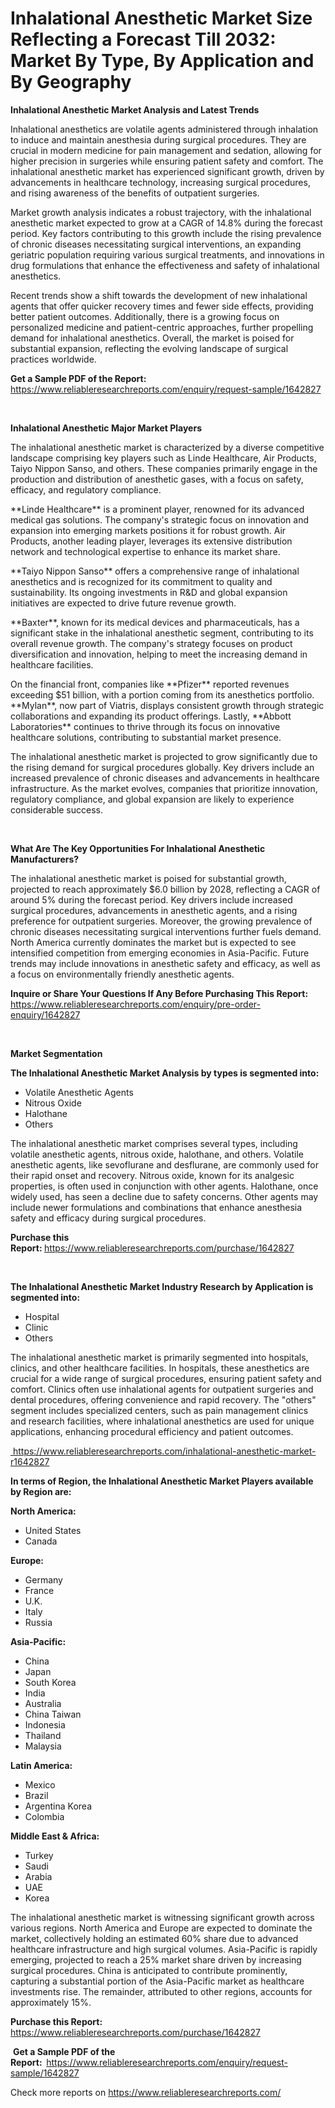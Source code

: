 <p><h1>Inhalational Anesthetic Market Size Reflecting a Forecast Till 2032: Market By Type, By Application and By Geography</h1></p><p><strong>Inhalational Anesthetic Market Analysis and Latest Trends</strong></p>
<p><p>Inhalational anesthetics are volatile agents administered through inhalation to induce and maintain anesthesia during surgical procedures. They are crucial in modern medicine for pain management and sedation, allowing for higher precision in surgeries while ensuring patient safety and comfort. The inhalational anesthetic market has experienced significant growth, driven by advancements in healthcare technology, increasing surgical procedures, and rising awareness of the benefits of outpatient surgeries.</p><p>Market growth analysis indicates a robust trajectory, with the inhalational anesthetic market expected to grow at a CAGR of 14.8% during the forecast period. Key factors contributing to this growth include the rising prevalence of chronic diseases necessitating surgical interventions, an expanding geriatric population requiring various surgical treatments, and innovations in drug formulations that enhance the effectiveness and safety of inhalational anesthetics. </p><p>Recent trends show a shift towards the development of new inhalational agents that offer quicker recovery times and fewer side effects, providing better patient outcomes. Additionally, there is a growing focus on personalized medicine and patient-centric approaches, further propelling demand for inhalational anesthetics. Overall, the market is poised for substantial expansion, reflecting the evolving landscape of surgical practices worldwide.</p></p>
<p><strong>Get a Sample PDF of the Report:&nbsp;</strong> <a href="https://www.reliableresearchreports.com/enquiry/request-sample/1642827?utm_campaign=1674&utm_medium=2&utm_source=Github&utm_content=ia&utm_term=08032025&utm_id=inhalational-anesthetic">https://www.reliableresearchreports.com/enquiry/request-sample/1642827</a></p>
<p>&nbsp;</p>
<p><strong>Inhalational Anesthetic Major Market Players</strong></p>
<p><p>The inhalational anesthetic market is characterized by a diverse competitive landscape comprising key players such as Linde Healthcare, Air Products, Taiyo Nippon Sanso, and others. These companies primarily engage in the production and distribution of anesthetic gases, with a focus on safety, efficacy, and regulatory compliance.</p><p>**Linde Healthcare** is a prominent player, renowned for its advanced medical gas solutions. The company's strategic focus on innovation and expansion into emerging markets positions it for robust growth. Air Products, another leading player, leverages its extensive distribution network and technological expertise to enhance its market share.</p><p>**Taiyo Nippon Sanso** offers a comprehensive range of inhalational anesthetics and is recognized for its commitment to quality and sustainability. Its ongoing investments in R&D and global expansion initiatives are expected to drive future revenue growth.</p><p>**Baxter**, known for its medical devices and pharmaceuticals, has a significant stake in the inhalational anesthetic segment, contributing to its overall revenue growth. The company's strategy focuses on product diversification and innovation, helping to meet the increasing demand in healthcare facilities.</p><p>On the financial front, companies like **Pfizer** reported revenues exceeding $51 billion, with a portion coming from its anesthetics portfolio. **Mylan**, now part of Viatris, displays consistent growth through strategic collaborations and expanding its product offerings. Lastly, **Abbott Laboratories** continues to thrive through its focus on innovative healthcare solutions, contributing to substantial market presence.</p><p>The inhalational anesthetic market is projected to grow significantly due to the rising demand for surgical procedures globally. Key drivers include an increased prevalence of chronic diseases and advancements in healthcare infrastructure. As the market evolves, companies that prioritize innovation, regulatory compliance, and global expansion are likely to experience considerable success.</p></p>
<p>&nbsp;</p>
<p><strong>What Are The Key Opportunities For Inhalational Anesthetic Manufacturers?</strong></p>
<p><p>The inhalational anesthetic market is poised for substantial growth, projected to reach approximately $6.0 billion by 2028, reflecting a CAGR of around 5% during the forecast period. Key drivers include increased surgical procedures, advancements in anesthetic agents, and a rising preference for outpatient surgeries. Moreover, the growing prevalence of chronic diseases necessitating surgical interventions further fuels demand. North America currently dominates the market but is expected to see intensified competition from emerging economies in Asia-Pacific. Future trends may include innovations in anesthetic safety and efficacy, as well as a focus on environmentally friendly anesthetic agents.</p></p>
<p><strong>Inquire or Share Your Questions If Any Before Purchasing This Report:</strong> <a href="https://www.reliableresearchreports.com/enquiry/pre-order-enquiry/1642827?utm_campaign=1674&utm_medium=2&utm_source=Github&utm_content=ia&utm_term=08032025&utm_id=inhalational-anesthetic">https://www.reliableresearchreports.com/enquiry/pre-order-enquiry/1642827</a></p>
<p>&nbsp;</p>
<p><strong>Market Segmentation</strong></p>
<p><strong>The Inhalational Anesthetic Market Analysis by types is segmented into:</strong></p>
<p><ul><li>Volatile Anesthetic Agents</li><li>Nitrous Oxide</li><li>Halothane</li><li>Others</li></ul></p>
<p><p>The inhalational anesthetic market comprises several types, including volatile anesthetic agents, nitrous oxide, halothane, and others. Volatile anesthetic agents, like sevoflurane and desflurane, are commonly used for their rapid onset and recovery. Nitrous oxide, known for its analgesic properties, is often used in conjunction with other agents. Halothane, once widely used, has seen a decline due to safety concerns. Other agents may include newer formulations and combinations that enhance anesthesia safety and efficacy during surgical procedures.</p></p>
<p><strong>Purchase this Report:&nbsp;</strong><a href="https://www.reliableresearchreports.com/purchase/1642827?utm_campaign=1674&utm_medium=2&utm_source=Github&utm_content=ia&utm_term=08032025&utm_id=inhalational-anesthetic">https://www.reliableresearchreports.com/purchase/1642827</a></p>
<p>&nbsp;</p>
<p><strong>The Inhalational Anesthetic Market Industry Research by Application is segmented into:</strong></p>
<p><ul><li>Hospital</li><li>Clinic</li><li>Others</li></ul></p>
<p><p>The inhalational anesthetic market is primarily segmented into hospitals, clinics, and other healthcare facilities. In hospitals, these anesthetics are crucial for a wide range of surgical procedures, ensuring patient safety and comfort. Clinics often use inhalational agents for outpatient surgeries and dental procedures, offering convenience and rapid recovery. The "others" segment includes specialized centers, such as pain management clinics and research facilities, where inhalational anesthetics are used for unique applications, enhancing procedural efficiency and patient outcomes.</p></p>
<p><a href="https://www.reliableresearchreports.com/inhalational-anesthetic-market-r1642827?utm_campaign=1674&utm_medium=2&utm_source=Github&utm_content=ia&utm_term=08032025&utm_id=inhalational-anesthetic">&nbsp;https://www.reliableresearchreports.com/inhalational-anesthetic-market-r1642827</a></p>
<p><strong>In terms of Region, the Inhalational Anesthetic Market Players available by Region are:</strong></p>
<p>
    <p> <strong> North America: </strong>
        <ul>
            <li>United States</li>
            <li>Canada</li>
        </ul>
        </p> 
    <p> <strong> Europe: </strong>
        <ul>
            <li>Germany</li>
            <li>France</li>
            <li>U.K.</li>
            <li>Italy</li>
            <li>Russia</li>
        </ul>
        </p> 
    <p> <strong> Asia-Pacific: </strong>
        <ul>
            <li>China</li>
            <li>Japan</li>
            <li>South Korea</li>
            <li>India</li>
            <li>Australia</li>
            <li>China Taiwan</li>
            <li>Indonesia</li>
            <li>Thailand</li>
            <li>Malaysia</li>
        </ul>
        </p> 
    <p> <strong> Latin America: </strong>
        <ul>
            <li>Mexico</li>
            <li>Brazil</li>
            <li>Argentina Korea</li>
            <li>Colombia</li>
        </ul>
        </p> 
    <p> <strong> Middle East & Africa: </strong>
        <ul>
            <li>Turkey</li>
            <li>Saudi</li>
            <li>Arabia</li>
            <li>UAE</li>
            <li>Korea</li>
        </ul>
    </p>
    </p>
<p><p>The inhalational anesthetic market is witnessing significant growth across various regions. North America and Europe are expected to dominate the market, collectively holding an estimated 60% share due to advanced healthcare infrastructure and high surgical volumes. Asia-Pacific is rapidly emerging, projected to reach a 25% market share driven by increasing surgical procedures. China is anticipated to contribute prominently, capturing a substantial portion of the Asia-Pacific market as healthcare investments rise. The remainder, attributed to other regions, accounts for approximately 15%.</p></p>
<p><strong>Purchase this Report: </strong><a href="https://www.reliableresearchreports.com/purchase/1642827?utm_campaign=1674&utm_medium=2&utm_source=Github&utm_content=ia&utm_term=08032025&utm_id=inhalational-anesthetic">https://www.reliableresearchreports.com/purchase/1642827</a></p>
<p>&nbsp;<strong>Get a Sample PDF of the Report:&nbsp;&nbsp;</strong><a href="https://www.reliableresearchreports.com/enquiry/request-sample/1642827?utm_campaign=1674&utm_medium=2&utm_source=Github&utm_content=ia&utm_term=08032025&utm_id=inhalational-anesthetic">https://www.reliableresearchreports.com/enquiry/request-sample/1642827</a></p>
<p><strong></strong></p>
<p>Check more reports on <a href="https://www.reliableresearchreports.com/?utm_campaign=1674&utm_medium=2&utm_source=Github&utm_content=ia&utm_term=08032025&utm_id=inhalational-anesthetic">https://www.reliableresearchreports.com/</a></p>